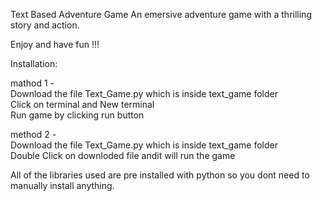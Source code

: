 Text Based Adventure Game
An emersive adventure game with a thrilling story and action.

Enjoy and have fun !!!


Installation:

mathod 1 - <br />
Download the file Text_Game.py which is inside text_game folder <br />
Click on terminal and New terminal<br />
Run game by clicking run button

method 2 - <br />
Download the file Text_Game.py which is inside text_game folder <br />
Double Click on downloded file andit will run the game <br />

All of the libraries used are pre installed with python so you dont need to manually install anything.
